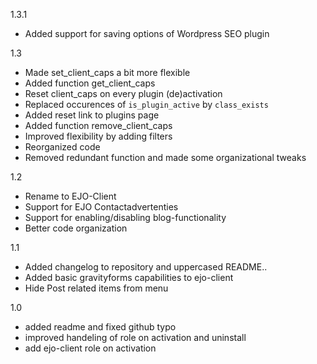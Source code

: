 1.3.1
- Added support for saving options of Wordpress SEO plugin

1.3
- Made set_client_caps a bit more flexible
- Added function get_client_caps
- Reset client_caps on every plugin (de)activation
- Replaced occurences of `is_plugin_active` by `class_exists`
- Added reset link to plugins page
- Added function remove_client_caps
- Improved flexibility by adding filters
- Reorganized code
- Removed redundant function and made some organizational tweaks 

1.2
- Rename to EJO-Client
- Support for EJO Contactadvertenties
- Support for enabling/disabling blog-functionality
- Better code organization

1.1
- Added changelog to repository and uppercased README..
- Added basic gravityforms capabilities to ejo-client
- Hide Post related items from menu

1.0
- added readme and fixed github typo
- improved handeling of role on activation and uninstall
- add ejo-client role on activation 